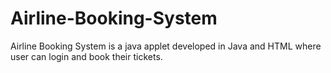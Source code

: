 # Airline-Booking-System

Airline Booking System is a java applet developed in Java and HTML where user can login and book their tickets.

